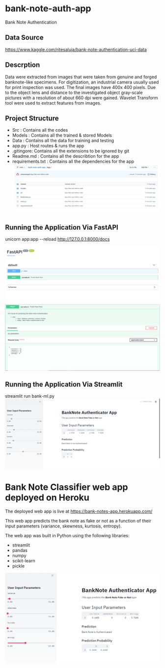 # bank-note-auth-app

Bank Note Authentication

## Data Source

https://www.kaggle.com/ritesaluja/bank-note-authentication-uci-data

## Descrption

Data were extracted from images that were taken from genuine and forged banknote-like specimens. For digitization, an industrial camera usually used for print inspection was used. The final images have 400x 400 pixels. Due to the object lens and distance to the investigated object gray-scale pictures with a resolution of about 660 dpi were gained. Wavelet Transform tool were used to extract features from images.

## Project Structure

- Src : Contains all the codes
- Models : Contains all the trained & stored Models
- Data : Contains all the data for training and testing
- app.py : Host routes & runs the app
- .gitingore: Contains all the extensions to be ignored by git
- Readme.md : Contains all the describtion for the app
- requirements.txt : Contains all the dependencies for the app
  ![alt text](Screenshots/Project-Structure.PNG "App Structure")

## Running the Application Via FastAPI

unicorn app:app --reload
http://127.0.0.1:8000/docs

![alt text](Screenshots/Docs-Apis.PNG "docs")
![alt text](Screenshots/predict-route.PNG "Features")

## Running the Application Via Streamlit

streamlit run bank-ml.py
![alt text](Screenshots/streamlit-app.PNG "Streamlit")

# Bank Note Classifier web app deployed on Heroku

The deployed web app is live at https://bank-notes-app.herokuapp.com/

This web app predicts the bank note as fake or not as a function of their input parameters (variance, skewness, kurtosis, entropy).

The web app was built in Python using the following libraries:

- streamlit
- pandas
- numpy
- scikit-learn
- pickle

![alt text](Screenshots/heroku-bank-ml.PNG "Heroku-App")
